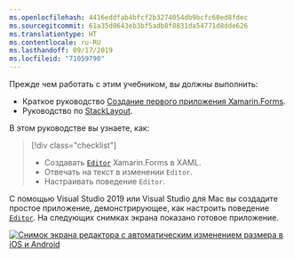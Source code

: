 ```yaml
---
ms.openlocfilehash: 4416eddfab4bfcf2b3274054db9bcfc60ed8fdec
ms.sourcegitcommit: 61a35d0643eb3bf5adb8f8831da54771d8dde626
ms.translationtype: HT
ms.contentlocale: ru-RU
ms.lasthandoff: 09/17/2019
ms.locfileid: "71059790"
---
```

Прежде чем работать с этим учебником, вы должны выполнить:

- Краткое руководство [Создание первого приложения Xamarin.Forms](~/get-started/first-app/index.md).
- Руководство по [StackLayout](~/get-started/tutorials/stacklayout/index.yml).

В этом руководстве вы узнаете, как:

> [!div class="checklist"]
>
> - Создавать [`Editor`](xref:Xamarin.Forms.Editor) Xamarin.Forms в XAML.
> - Отвечать на текст в изменении `Editor`.
> - Настраивать поведение `Editor`.

С помощью Visual Studio 2019 или Visual Studio для Mac вы создадите простое приложение, демонстрирующее, как настроить поведение [`Editor`](xref:Xamarin.Forms.Editor). На следующих снимках экрана показано готовое приложение.

[![Снимок экрана редактора с автоматическим изменением размера в iOS и Android](../images/customize-behavior.png "Редактор с автоматическим изменением размера")](../images/customize-behavior-large.png#lightbox "Редактор с автоматическим изменением размера")
